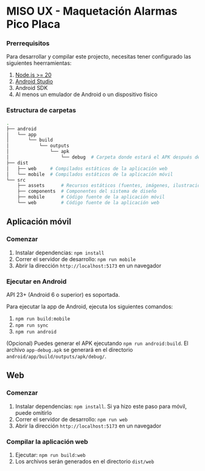 # MISO UX - Maquetación Alarmas Pico Placa

### Prerrequisitos

Para desarrollar y compilar este projecto, necesitas tener configurado las siguientes heerramientas:

1. [Node.js >= 20](https://nodejs.org/)
2. [Android Studio](https://developer.android.com/studio)
3. Android SDK
4. Al menos un emulador de Android o un dispositivo físico

### Estructura de carpetas

```bash
.
├── android
│   └── app
│       └── build
│           └── outputs
│               └── apk
│                   └── debug  # Carpeta donde estará el APK después de compilar la app móvil
├── dist
│   ├── web     # Compilados estáticos de la aplicación web
│   └── mobile  # Compilados estáticos de la aplicación móvil
└── src
    ├── assets      # Recursos estáticos (fuentes, imágenes, ilustraciones, etc.)
    ├── components  # Componentes del sistema de diseño
    ├── mobile      # Código fuente de la aplicación móvil
    └── web         # Código fuente de la aplicación web
```

## Aplicación móvil

### Comenzar

1. Instalar dependencias: `npm install`
2. Correr el servidor de desarrollo: `npm run mobile`
3. Abrir la dirección `http://localhost:5173` en un navegador

### Ejecutar en Android

API 23+ (Android 6 o superior) es soportada.

Para ejecutar la app de Android, ejecuta los siguientes comandos:

1. `npm run build:mobile`
2. `npm run sync`
3. `npm run android`

(Opcional) Puedes generar el APK ejecutando `npm run android:build`. El archivo `app-debug.apk` se generará en el directorio `android/app/build/outputs/apk/debug/`.

## Web

### Comenzar

1. Instalar dependencias: `npm install`. Si ya hizo este paso para móvil, puede omitirlo
2. Correr el servidor de desarrollo: `npm run web`
3. Abrir la dirección `http://localhost:5173` en un navegador

### Compilar la aplicación web

1. Ejecutar: `npm run build:web`
2. Los archivos serán generados en el directorio `dist/web`
